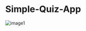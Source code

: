 # Simple-Quiz-App
![image1](https://user-images.githubusercontent.com/47909387/103126731-ea4f3e80-4697-11eb-86d7-1b339c2c2c0e.PNG)
